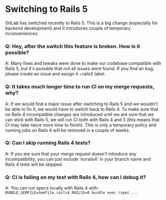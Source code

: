 # Switching to Rails 5

GitLab has switched recently to Rails 5. This is a big change (especially for backend development) and it introduces couple of temporary inconveniences.

### Q: Hey, after the switch this feature is broken. How is it possible?
A: Many fixes and tweaks were done to make our codebase compatible with Rails 5, but it's possible that not all issues were found. If you find an bug, please create an issue and assign it ~rails5 label.

### Q: It takes much longer time to run CI on my merge requests, why?
A: If we would find a major issue after switching to Rails 5 and we wouldn't be able to fix it, we would have to switch back to Rails 4. To make sure that no Rails 4 incompatible changes are introduced until we are sure that we can stick with Rails 5, we will run CI both with Rails 4 and 5 (this means that CI may take twice more time to finish). This is only a temporary policy and running jobs on Rails 4 will be removed in a couple of weeks.

### Q: Can I skip running Rails 4 tests?
A: If you are sure that your merge request doesn't introduce any incompatibility, you can just include 'norails4' in your branch name and Rails 4 tests will be skipped.

### Q: CI is failing on my test with Rails 4, how can I debug it?
A: You can run specs locally with Rails 4 with: `BUNDLE_GEMFILE=Gemfile.rails4 RAILS5=0 bundle exec rspec ...`
